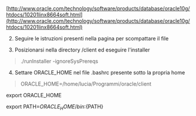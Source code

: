 
[http://www.oracle.com/technology/software/products/database/oracle10g/htdocs/10201linx8664soft.html](http://www.oracle.com/technology/software/products/database/oracle10g/htdocs/10201linx8664soft.html)

2) Seguire le istruzioni presenti nella pagina per scompattare il file

3) Posizionarsi nella directory /client ed eseguire l'installer

> ./runInstaller -ignoreSysPrereqs

4) Settare ORACLE_HOME nel file .bashrc presente sotto la propria home

> ORACLE_HOME=/home/lucia/Programmi/oracle/client  

export ORACLE_HOME  

export PATH=$ORACLE_HOME/bin:${PATH}  





